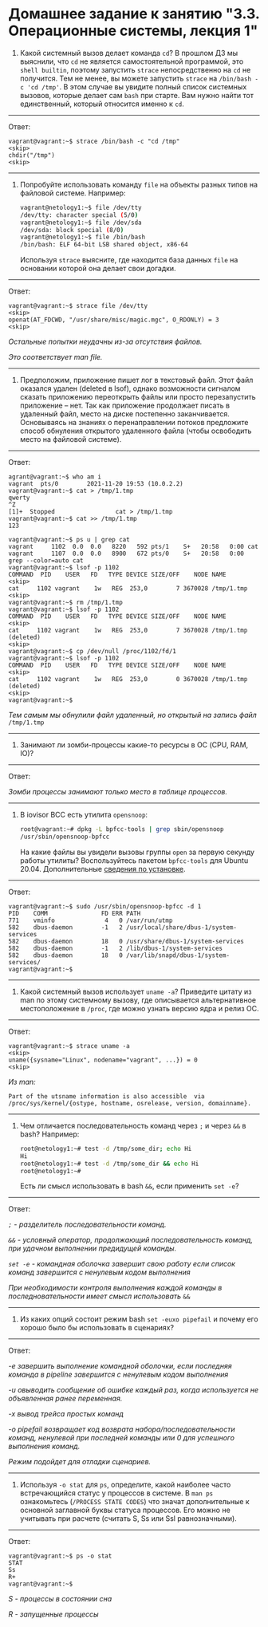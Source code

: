 # Домашнее задание к занятию "3.3. Операционные системы, лекция 1"

1. Какой системный вызов делает команда `cd`? В прошлом ДЗ мы выяснили, что `cd` не является самостоятельной  программой, это `shell builtin`, поэтому запустить `strace` непосредственно на `cd` не получится. Тем не менее, вы можете запустить `strace` на `/bin/bash -c 'cd /tmp'`. В этом случае вы увидите полный список системных вызовов, которые делает сам `bash` при старте. Вам нужно найти тот единственный, который относится именно к `cd`.
---

Ответ:

```
vagrant@vagrant:~$ strace /bin/bash -c "cd /tmp"
<skip>
chdir("/tmp")
<skip>
```
---

1. Попробуйте использовать команду `file` на объекты разных типов на файловой системе. Например:
    ```bash
    vagrant@netology1:~$ file /dev/tty
    /dev/tty: character special (5/0)
    vagrant@netology1:~$ file /dev/sda
    /dev/sda: block special (8/0)
    vagrant@netology1:~$ file /bin/bash
    /bin/bash: ELF 64-bit LSB shared object, x86-64
    ```
    Используя `strace` выясните, где находится база данных `file` на основании которой она делает свои догадки.
---

Ответ:

```
vagrant@vagrant:~$ strace file /dev/tty
<skip>
openat(AT_FDCWD, "/usr/share/misc/magic.mgc", O_RDONLY) = 3
<skip>

```

*Остальные попытки неудачны из-за отсутствия файлов.*

*Это соответствует man file.*

---
    
1. Предположим, приложение пишет лог в текстовый файл. Этот файл оказался удален (deleted в lsof), однако возможности сигналом сказать приложению переоткрыть файлы или просто перезапустить приложение – нет. Так как приложение продолжает писать в удаленный файл, место на диске постепенно заканчивается. Основываясь на знаниях о перенаправлении потоков предложите способ обнуления открытого удаленного файла (чтобы освободить место на файловой системе).

---

Ответ:

```
agrant@vagrant:~$ who am i
vagrant  pts/0        2021-11-20 19:53 (10.0.2.2)
vagrant@vagrant:~$ cat > /tmp/1.tmp
qwerty
^Z
[1]+  Stopped                 cat > /tmp/1.tmp
vagrant@vagrant:~$ cat >> /tmp/1.tmp
123
```

```
vagrant@vagrant:~$ ps u | grep cat
vagrant     1102  0.0  0.0   8220   592 pts/1    S+   20:58   0:00 cat
vagrant     1107  0.0  0.0   8900   672 pts/0    S+   20:58   0:00 grep --color=auto cat
vagrant@vagrant:~$ lsof -p 1102
COMMAND  PID    USER   FD   TYPE DEVICE SIZE/OFF    NODE NAME
<skip>
cat     1102 vagrant    1w   REG  253,0        7 3670028 /tmp/1.tmp
<skip>
vagrant@vagrant:~$ rm /tmp/1.tmp
vagrant@vagrant:~$ lsof -p 1102
COMMAND  PID    USER   FD   TYPE DEVICE SIZE/OFF    NODE NAME
<skip>
cat     1102 vagrant    1w   REG  253,0        7 3670028 /tmp/1.tmp (deleted)
<skip>
vagrant@vagrant:~$ cp /dev/null /proc/1102/fd/1
vagrant@vagrant:~$ lsof -p 1102
COMMAND  PID    USER   FD   TYPE DEVICE SIZE/OFF    NODE NAME
<skip>
cat     1102 vagrant    1w   REG  253,0        0 3670028 /tmp/1.tmp (deleted)
<skip>
vagrant@vagrant:~$

```
*Тем самым мы обнулили файл удаленный, но открытый на запись файл*  `/tmp/1.tmp`

---

1. Занимают ли зомби-процессы какие-то ресурсы в ОС (CPU, RAM, IO)?

---
Ответ:

*Зомби процессы занимают только место в таблице процессов.*

---

1. В iovisor BCC есть утилита `opensnoop`:
    ```bash
    root@vagrant:~# dpkg -L bpfcc-tools | grep sbin/opensnoop
    /usr/sbin/opensnoop-bpfcc
    ```
    На какие файлы вы увидели вызовы группы `open` за первую секунду работы утилиты? Воспользуйтесь пакетом `bpfcc-tools` для Ubuntu 20.04. Дополнительные [сведения по установке](https://github.com/iovisor/bcc/blob/master/INSTALL.md).
---

Ответ:

```
vagrant@vagrant:~$ sudo /usr/sbin/opensnoop-bpfcc -d 1
PID    COMM               FD ERR PATH
771    vminfo              4   0 /var/run/utmp
582    dbus-daemon        -1   2 /usr/local/share/dbus-1/system-services
582    dbus-daemon        18   0 /usr/share/dbus-1/system-services
582    dbus-daemon        -1   2 /lib/dbus-1/system-services
582    dbus-daemon        18   0 /var/lib/snapd/dbus-1/system-services/
vagrant@vagrant:~$ 
```

---
1. Какой системный вызов использует `uname -a`? Приведите цитату из man по этому системному вызову, где описывается альтернативное местоположение в `/proc`, где можно узнать версию ядра и релиз ОС.
---

Ответ:

```
vagrant@vagrant:~$ strace uname -a
<skip>
uname({sysname="Linux", nodename="vagrant", ...}) = 0
<skip>
```
*Из man:*

```
Part of the utsname information is also accessible  via  /proc/sys/kernel/{ostype, hostname, osrelease, version, domainname}.

```

---
1. Чем отличается последовательность команд через `;` и через `&&` в bash? Например:
    ```bash
    root@netology1:~# test -d /tmp/some_dir; echo Hi
    Hi
    root@netology1:~# test -d /tmp/some_dir && echo Hi
    root@netology1:~#
    ```
    Есть ли смысл использовать в bash `&&`, если применить `set -e`?
---

Ответ:

*`;` - разделитель последовательности команд.*

*`&&` - условный оператор, продолжающий последовательность команд, при удачном выполнении предидущей команды.*

*`set -e` - командная оболочка завершит свою работу если список команд завершится с ненулевым кодом выполнения*

*При необходимости контроля выполнения каждой команды в последновательности имеет смысл использовать* `&&`


---
1. Из каких опций состоит режим bash `set -euxo pipefail` и почему его хорошо было бы использовать в сценариях?
---

Ответ:

*-e завершить выполнение командной оболочки, если последняя команда в *pipeline* завершится с ненулевым кодом выполнения*

*-u овыводить сообщение об ошибке каждый раз, когда используется не объявленная ранее переменная.*

*-x вывод трейса простых команд*

*-o pipefail возвращает код возврата набора/последовательности команд, ненулевой при последней команды или 0 для успешного выполнения команд.*

*Режим подойдет для отладки сценариев.*

---
1. Используя `-o stat` для `ps`, определите, какой наиболее часто встречающийся статус у процессов в системе. В `man ps` ознакомьтесь (`/PROCESS STATE CODES`) что значат дополнительные к основной заглавной буквы статуса процессов. Его можно не учитывать при расчете (считать S, Ss или Ssl равнозначными). 
---

Ответ:

```
vagrant@vagrant:~$ ps -o stat
STAT
Ss
R+
vagrant@vagrant:~$ 
```
*S - процессы в состоянии сна*

*R - запущенные процессы*

 
